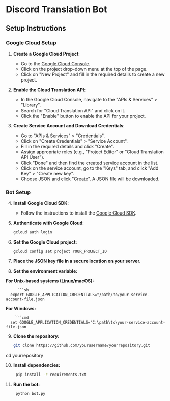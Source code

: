 # Discord Translation Bot

## Setup Instructions

### Google Cloud Setup

1. **Create a Google Cloud Project**:
   - Go to the [Google Cloud Console](https://console.cloud.google.com/).
   - Click on the project drop-down menu at the top of the page.
   - Click on "New Project" and fill in the required details to create a new project.

2. **Enable the Cloud Translation API**:
   - In the Google Cloud Console, navigate to the "APIs & Services" > "Library".
   - Search for "Cloud Translation API" and click on it.
   - Click the "Enable" button to enable the API for your project.

3. **Create Service Account and Download Credentials**:
   - Go to "APIs & Services" > "Credentials".
   - Click on "Create Credentials" > "Service Account".
   - Fill in the required details and click "Create".
   - Assign appropriate roles (e.g., "Project Editor" or "Cloud Translation API User").
   - Click "Done" and then find the created service account in the list.
   - Click on the service account, go to the "Keys" tab, and click "Add Key" > "Create new key".
   - Choose JSON and click "Create". A JSON file will be downloaded.

### Bot Setup

4. **Install Google Cloud SDK**:
   - Follow the instructions to install the [Google Cloud SDK](https://cloud.google.com/sdk/docs/install).

5. **Authenticate with Google Cloud**:
   ```sh
   gcloud auth login

6. **Set the Google Cloud project:**
   ```sh
   gcloud config set project YOUR_PROJECT_ID


7. **Place the JSON key file in a secure location on your server.**

8. **Set the environment variable:**

**For Unix-based systems (Linux/macOS):**

         ```sh
      export GOOGLE_APPLICATION_CREDENTIALS="/path/to/your-service-account-file.json

**For Windows:**

        ```cmd
      set GOOGLE_APPLICATION_CREDENTIALS="C:\path\to\your-service-account-file.json

9. **Clone the repository:**
     ```sh
   git clone https://github.com/yourusername/yourrepository.git
cd yourrepository

10. **Install dependencies:**
     ```sh
      pip install -r requirements.txt

11. **Run the bot:**
     ```sh
      python bot.py
